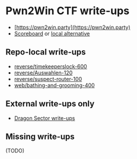 # Pwn2Win CTF write-ups

* [https://pwn2win.party](https://pwn2win.party)
* [Scoreboard](https://pwn2win.party/game/scoreboard) or [local alternative](scoreboard)

## Repo-local write-ups

* [reverse/timekeeperslock-600](reverse/timekeeperslock-600)
* [reverse/Auswahlen-120](reverse/Auswahlen-120)
* [reverse/suspect-router-100](reverse/suspect-router-100)
* [web/bathing-and-grooming-400](web/bathing-and-grooming-400)

## External write-ups only

* [Dragon Sector write-ups](http://dragonsector.pl/docs/pwn2win2016_writeups.pdf)

## Missing write-ups

(TODO)
